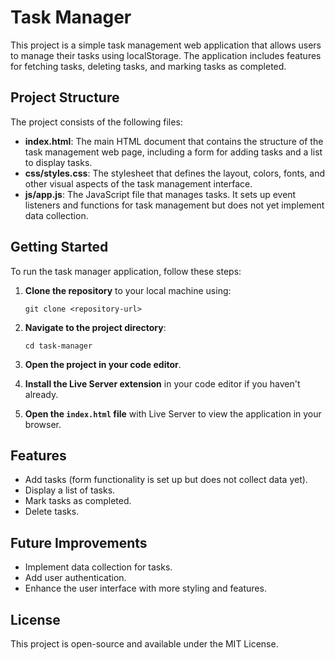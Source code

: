 # Task Manager

This project is a simple task management web application that allows users to manage their tasks using localStorage. The application includes features for fetching tasks, deleting tasks, and marking tasks as completed.

## Project Structure

The project consists of the following files:

- **index.html**: The main HTML document that contains the structure of the task management web page, including a form for adding tasks and a list to display tasks.
- **css/styles.css**: The stylesheet that defines the layout, colors, fonts, and other visual aspects of the task management interface.
- **js/app.js**: The JavaScript file that manages tasks. It sets up event listeners and functions for task management but does not yet implement data collection.

## Getting Started

To run the task manager application, follow these steps:

1. **Clone the repository** to your local machine using:
   ```
   git clone <repository-url>
   ```

2. **Navigate to the project directory**:
   ```
   cd task-manager
   ```

3. **Open the project in your code editor**.

4. **Install the Live Server extension** in your code editor if you haven't already.

5. **Open the `index.html` file** with Live Server to view the application in your browser.

## Features

- Add tasks (form functionality is set up but does not collect data yet).
- Display a list of tasks.
- Mark tasks as completed.
- Delete tasks.

## Future Improvements

- Implement data collection for tasks.
- Add user authentication.
- Enhance the user interface with more styling and features.

## License

This project is open-source and available under the MIT License.